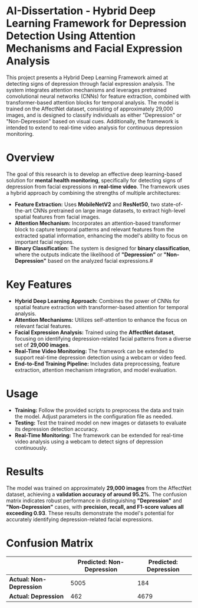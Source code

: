 # AI-Dissertation - Hybrid Deep Learning Framework for Depression Detection Using Attention Mechanisms and Facial Expression Analysis
This project presents a Hybrid Deep Learning Framework aimed at detecting signs of depression through facial expression analysis. The system integrates attention mechanisms and leverages pretrained convolutional neural networks (CNNs) for feature extraction, combined with transformer-based attention blocks for temporal analysis. The model is trained on the AffectNet dataset, consisting of approximately 29,000 images, and is designed to classify individuals as either "Depression" or "Non-Depression" based on visual cues. Additionally, the framework is intended to extend to real-time video analysis for continuous depression monitoring.



# Overview
The goal of this research is to develop an effective deep learning-based solution for __mental health monitoring__, specifically for detecting signs of depression from facial expressions in __real-time video__. The framework uses a hybrid approach by combining the strengths of multiple architectures:

* __Feature Extraction:__ Uses __MobileNetV2__ and __ResNet50__, two state-of-the-art CNNs pretrained on large image datasets, to extract high-level spatial features from facial images.
* __Attention Mechanism:__ Incorporates an attention-based transformer block to capture temporal patterns and relevant features from the extracted spatial information, enhancing the model's ability to focus on important facial regions.
* __Binary Classification:__ The system is designed for __binary classification__, where the outputs indicate the likelihood of __"Depression"__ or __"Non-Depression"__ based on the analyzed facial expressions.#


# Key Features

* __Hybrid Deep Learning Approach:__ Combines the power of CNNs for spatial feature extraction with transformer-based attention for temporal analysis.
* __Attention Mechanisms:__ Utilizes self-attention to enhance the focus on relevant facial features.
* __Facial Expression Analysis:__ Trained using the __AffectNet dataset__, focusing on identifying depression-related facial patterns from a diverse set of __29,000 images__.
* __Real-Time Video Monitoring:__ The framework can be extended to support real-time depression detection using a webcam or video feed.
* __End-to-End Training Pipeline:__ Includes data preprocessing, feature extraction, attention mechanism integration, and model evaluation.

# Usage
* __Training:__ Follow the provided scripts to preprocess the data and train the model. Adjust parameters in the configuration file as needed.
* __Testing:__ Test the trained model on new images or datasets to evaluate its depression detection accuracy.
* __Real-Time Monitoring:__ The framework can be extended for real-time video analysis using a webcam to detect signs of depression continuously.


# Results
The model was trained on approximately __29,000 images__ from the AffectNet dataset, achieving a __validation accuracy of around 95.2%__. The confusion matrix indicates robust performance in distinguishing __"Depression"__ and __"Non-Depression"__ cases, with __precision, recall, and F1-score values all exceeding 0.93__. These results demonstrate the model's potential for accurately identifying depression-related facial expressions.

# Confusion Matrix
|                                   |  __Predicted: Non-Depression__ |   __Predicted: Depression__    |
| --------------------------------- | ------------------------------ | ------------------------------ |
|__Actual: Non-Depression__         | 5005                           | 184                            | 
|__Actual: Depression__             | 462                            | 4679                           |


